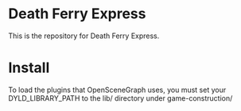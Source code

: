 # Death Ferry Express
This is the repository for Death Ferry Express.

# Install
To load the plugins that OpenSceneGraph uses, you must set your DYLD_LIBRARY_PATH
to the lib/ directory under game-construction/
